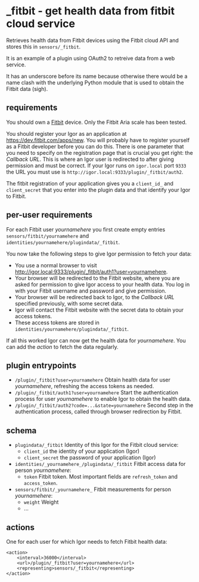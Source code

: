 # _fitbit - get health data from fitbit cloud service

Retrieves health data from Fitbit devices using the Fitbit cloud API and stores this in `sensors/_fitbit`.

It is an example of a plugin using OAuth2 to retreive data from a web service.

It has an underscore before its name because otherwise there would be a name clash with the underlying Python module that is used to obtain the Fitbit data (sigh).

## requirements

You should own a [Fitbit](http://www/fitbit.com) device. Only the Fitbit Aria scale has been tested.

You should register your Igor as an application at <https://dev.fitbit.com/apps/new>. You will probably have to register yourself
as a Fitbit developer before you can do this. There is one parameter that you need to specify on the registration page that is
crucial you get right: the _Callback URL_. This is where an Igor user is redirected to after giving permission and must be correct.
If your Igor runs on `igor.local` port `9333` the URL you must use is `http://igor.local:9333/plugin/_fitbit/auth2`.

The fitbit registration of your application gives you a `client_id_` and `client_secret` that you enter into the plugin data and that identify
your Igor to Fitbit.

## per-user requirements

For each Fitbit user _yournamehere_ you first create empty entries `sensors/fitbit/yournamehere` and `identities/yournamehere/plugindata/_fitbit`.

You now take the following steps to give Igor permission to fetch your data:

- You use a normal browser to visit <http://igor.local:9333/plugin/_fitbit/auth1?user=yournamehere>. 
- Your browser will be redirected to the Fitbit website, where you are asked for permission to give Igor access to your health data. You log in with your Fitbit username and
password and give permission.
- Your browser will be redirected back to Igor, to the _Callback URL_ specified previously, with some secret data.
- Igor will contact the Fitbit website with the secret data to obtain your access tokens.
- These access tokens are stored in `identities/yournamehere/plugindata/_fitbit`.

If all this worked Igor can now get the health data for _yournamehere_. You can add the _action_ to fetch the data regularly.

## plugin entrypoints

- `/plugin/_fitbit?user=yournamehere` Obtain health data for user _yournamehere_, refreshing the access tokens as needed.
- `/plugin/_fitbit/auth1?user=yournamehere` Start the authentication process for user _yournamehere_ to enable Igor to obtain the health data.
- `/plugin/_fitbit/auth2?code=...&state=yournamehere` Second step in the authentication process, called through browser redirection by Fitbit.

## schema

* `plugindata/_fitbit` Identity of this Igor for the Fitbit cloud service:
	* `client_id` the identity of your application (Igor)
	* `client_secret` the password of your application (Igor)
* `identities/_yournamehere_/plugindata/_fitbit` Fitbit access data for person _yournamehere_:
	* `token` Fitbit token. Most important fields are `refresh_token` and `access_token`.
* `sensors/fitbit/_yournamehere_` Fitbit measurements for person _yournamehere_:
	* `weight` Weight
	* ...
	
## actions

One for each user for which Igor needs to fetch Fitbit health data:

```
<action>
	<interval>36000</interval>
	<url>/plugin/_fitbit?user=yournamehere</url>
	<representing>sensors/_fitbit</representing>
</action>

```
